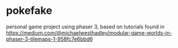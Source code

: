 # pokefake

personal game project using phaser 3, based on tutorials found in https://medium.com/@michaelwesthadley/modular-game-worlds-in-phaser-3-tilemaps-1-958fc7e6bbd6
